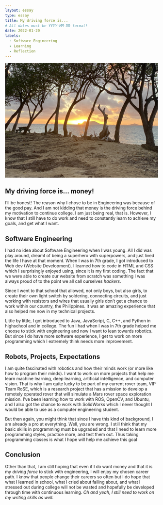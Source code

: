 ```yaml
---
layout: essay
type: essay
title: My driving force is...
# All dates must be YYYY-MM-DD format!
date: 2022-01-20
labels:
  - Software Engineering
  - Learning
  - Reflection
---
```

  
<img class="ui image" src="../images/beach.jpg">

## My driving force is… money!

I’ll be honest! The reason why I chose to be in Engineering was because of the good pay. And I am not kidding that money is the driving force behind my motivation to continue college. I am just being real, that is. However, I know that I still have to do work and need to constantly learn to achieve my goals, and get what I want. 

## Software Engineering

I had no idea about Software Engineering when I was young. All I did was play around, dreamt of being a superhero with superpowers, and just lived the life I have at that moment. When I was in 7th grade, I got introduced to Web dev (Website Development). I learned how to code in HTML and CSS which I surprisingly enjoyed using, since it is my first coding. The fact that we were able to create our website from scratch was something I was always proud of to the point we all call ourselves *hackers*.

Since I went to that school that allowed, not only boys, but also girls, to create their own light switch by soldering, connecting circuits, and just working with resistors and wires that usually girls don’t get a chance to work within our country, the Philippines. It was an amazing experience that also helped me now in my technical projects. 

Little by little, I got introduced to Java, JavaScript, C, C++, and Python in highschool and in college. The fun I had when I was in 7th grade helped me choose to stick with engineering and now I want to lean towards robotics. But since I do have more software experience, I get to work on more programming which I extremely think needs more improvement.

## Robots, Projects, Expectations

I am quite fascinated with robotics and how their minds work (or more like how to program their minds). I want to work on more projects that help me learn machine learning, deep learning, artificial intelligence, and computer vision. That is why I am quite lucky to be part of my current rover team, VIP Team RoSE, which is a research project that has a mission to develop a remotely operated rover that will simulate a Mars rover space exploration mission. I’ve been learning how to work with ROS, OpenCV, and Ubuntu, and I also got the chance to work with SolidWorks which I never thought I would be able to use as a computer engineering student.

But then again, you might think that since I have this kind of background, I am already a pro at everything. Well, you are wrong. I still think that my basic skills in programming must be upgraded and that I need to learn more programming styles, practice more, and test them out. Thus taking programming classes is what I hope will help me achieve this goal

## Conclusion

Other than that, I am still hoping that even if I do want money and that it is my *driving force* to stick with engineering, I will enjoy my chosen career path. I know that people change their careers so often but I do hope that what I learned in school, what I cried about failing about, and what I stressed out during college will not be wasted and hopefully be developed through time with continuous learning. *Oh and yeah, I still need to work on my writing skills as well.*


